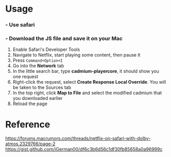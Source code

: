 # Usage  
### - Use **safari**  
### - Download the JS file and save it on your Mac  

1. Enable Safari's Developer Tools  
2. Navigate to Netflix, start playing some content, then pause it
3. Press `Command+Option+I`
4. Go into the **Network** tab
5. In the little search bar, type **cadmium-playercore**, it should show you one request
6. Right-click the request, select **Create Response Local Override**. You will be taken to the Sources tab
7. In the top right, click **Map to File** and select the modified cadmium that you downloaded earlier
8. Reload the page


# Reference
https://forums.macrumors.com/threads/netflix-on-safari-with-dolby-atmos.2329766/page-2  
https://gist.github.com/iGerman00/df6c3b6d56c1df30fb85658a0a96999c
